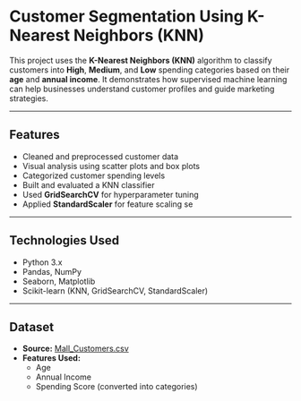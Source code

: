 #  Customer Segmentation Using K-Nearest Neighbors (KNN)

This project uses the **K-Nearest Neighbors (KNN)** algorithm to classify customers into **High**, **Medium**, and **Low** spending categories based on their **age** and **annual income**. It demonstrates how supervised machine learning can help businesses understand customer profiles and guide marketing strategies.

---

##  Features

-  Cleaned and preprocessed customer data
-  Visual analysis using scatter plots and box plots
-  Categorized customer spending levels
-  Built and evaluated a KNN classifier
-  Used **GridSearchCV** for hyperparameter tuning
-  Applied **StandardScaler** for feature scaling
se
---

##  Technologies Used

- Python 3.x
- Pandas, NumPy
- Seaborn, Matplotlib
- Scikit-learn (KNN, GridSearchCV, StandardScaler)

---

##  Dataset

- **Source:** [Mall_Customers.csv](https://www.kaggle.com/datasets/shwetabh123/mall-customers)
- **Features Used:**
  - Age
  - Annual Income
  - Spending Score (converted into categories)


